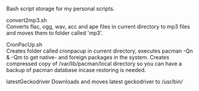 Bash script storage for my personal scripts.   
   
convert2mp3.sh   
Converts flac, ogg, wav, acc and ape files in current directory to mp3 files and moves them to folder called 'mp3'.   
   
CronPacUp.sh   
Creates folder called cronpacup in current directory, executes pacman -Qn & -Qm to get native- and foreign packages in the system.
Creates compressed copy of /var/lib/pacman/local directory so you can have a backup of pacman database incase restoring is needed.   

latestGeckodriver
Downloads and moves latest geckodriver to /usr/bin/